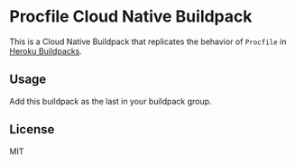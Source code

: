 # Procfile Cloud Native Buildpack

This is a Cloud Native Buildpack that replicates the behavior of `Procfile` in [Heroku Buildpacks](https://devcenter.heroku.com/articles/buildpacks).

## Usage

Add this buildpack as the last in your buildpack group.

## License

MIT

